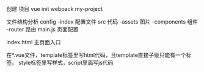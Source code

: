  创建 项目  vue init webpack my-project

文件结构分析
config 
    -index 配置文件
src         代码
    -assets 图片
    -components 组件
    -router 路由
    main.js 页面配置

index.html 主页面入口

在*.vue文件，template标签里写html代码，且template直接子级只能有一个标签。
style标签里写样式，script里面写js代码